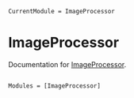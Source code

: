 ```@meta
CurrentModule = ImageProcessor
```

# ImageProcessor

Documentation for [ImageProcessor](https://github.com/dharik-arsath/ImageProcessor.jl).

```@index
```

```@autodocs
Modules = [ImageProcessor]
```
